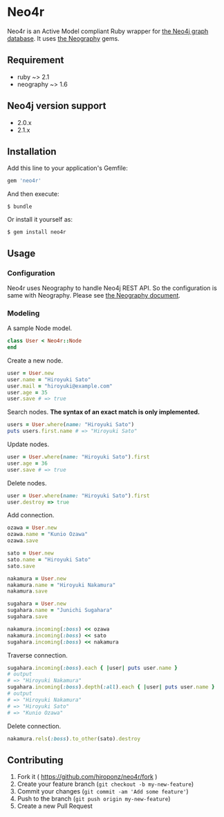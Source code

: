 # Neo4r

Neo4r is an Active Model compliant Ruby wrapper for [the Neo4j graph database](http://neo4j.com/). It uses [the Neography](https://github.com/maxdemarzi/neography) gems.


## Requirement

- ruby ~> 2.1
- neography ~> 1.6

## Neo4j version support

- 2.0.x
- 2.1.x

## Installation

Add this line to your application's Gemfile:

```ruby
gem 'neo4r'
```

And then execute:

    $ bundle

Or install it yourself as:

    $ gem install neo4r

## Usage

### Configuration

Neo4r uses Neography to handle Neo4j REST API. So the configuration is same with Neography.
Please see [the Neography document](https://github.com/maxdemarzi/neography/tree/v1.6.0#configuration-and-initialization).

### Modeling

A sample Node model.

```ruby
class User < Neo4r::Node
end
```

Create a new node.

```ruby
user = User.new
user.name = "Hiroyuki Sato"
user.mail = "hiroyuki@example.com"
user.age = 35
user.save # => true
```

Search nodes.
**The syntax of an exact match is only implemented.**

```ruby
users = User.where(name: "Hiroyuki Sato")
puts users.first.name # => "Hiroyuki Sato"
```

Update nodes.

```ruby
user = User.where(name: "Hiroyuki Sato").first
user.age = 36
user.save # => true
```

Delete nodes.

```ruby
user = User.where(name: "Hiroyuki Sato").first
user.destroy => true
```

Add connection.

```ruby
ozawa = User.new
ozawa.name = "Kunio Ozawa"
ozawa.save

sato = User.new
sato.name = "Hiroyuki Sato"
sato.save

nakamura = User.new
nakamura.name = "Hiroyuki Nakamura"
nakamura.save

sugahara = User.new
sugahara.name = "Junichi Sugahara"
sugahara.save

nakamura.incoming(:boss) << ozawa
nakamura.incoming(:boss) << sato
sugahara.incoming(:boss) << nakamura
```

Traverse connection.

```ruby
sugahara.incoming(:boss).each { |user| puts user.name }
# output
# => "Hiroyuki Nakamura"
sugahara.incoming(:boss).depth(:all).each { |user| puts user.name }
# output
# => "Hiroyuki Nakamura"
# => "Hiroyuki Sato"
# => "Kunio Ozawa"
```

Delete connection.

```ruby
nakamura.rels(:boss).to_other(sato).destroy
```

## Contributing

1. Fork it ( https://github.com/hiroponz/neo4r/fork )
2. Create your feature branch (`git checkout -b my-new-feature`)
3. Commit your changes (`git commit -am 'Add some feature'`)
4. Push to the branch (`git push origin my-new-feature`)
5. Create a new Pull Request

